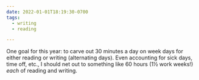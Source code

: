 ```yaml
---
date: 2022-01-01T18:19:30-0700
tags:
  - writing
  - reading

---
```


One goal for this year: to carve out 30 minutes a day on week days for either reading or writing (alternating days). Even accounting for sick days, time off, etc., I should net out to something like 60 hours (1½ work weeks!) *each* of reading and writing.
